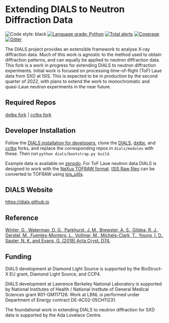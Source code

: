 # Extending DIALS to Neutron Diffraction Data

![Code style: black](https://img.shields.io/badge/code%20style-black-000000.svg)
[![Language grade: Python](https://img.shields.io/lgtm/grade/python/g/dials/dials.svg?logo=lgtm&logoWidth=18)](https://lgtm.com/projects/g/dials/dials/context:python)
[![Total alerts](https://img.shields.io/lgtm/alerts/g/dials/dials.svg?logo=lgtm&logoWidth=18)](https://lgtm.com/projects/g/dials/dials/alerts/)
[![Coverage](https://codecov.io/gh/dials/dials/branch/main/graph/badge.svg)](https://codecov.io/gh/dials/dials)
[![Gitter](https://badges.gitter.im/dials/community.svg)](https://gitter.im/dials/community?utm_source=badge&utm_medium=badge&utm_campaign=pr-badge)

The DIALS project provides an extensible framework to analyse X-ray diffraction data. Much of this work is agnostic to the method used to obtain diffraction patterns, and can equally be applied to neutron diffraction data. This fork is a work in progress for extending DIALS to neutron diffraction experiments. Initial work is focused on processing time-of-flight (ToF) Laue data from SXD at ISIS. This is expected to be in production by the second quarter of 2022, with plans to extend the work to monochromatic and quasi-Laue neutron experiments in the near future.

Required Repos
-------
[dxtbx fork](https://github.com/toastisme/dxtbx) | [cctbx fork](https://github.com/toastisme/cctbx_project)

Developer Installation
-------
Follow the [DIALS installation for developers](https://dials.github.io/documentation/installation_developer.html), clone the [DIALS](https://github.com/toastisme/dials), [dxtbx](https://github.com/toastisme/dxtbx), and [cctbx](https://github.com/toastisme/cctbx_project) forks, and replace the corresponding repos in `dials/modules` with these. Then run `python dials/bootstrap.py build`.

Example data is available on [zenodo](https://doi.org/10.5281/zenodo.4415768). For ToF Laue neutron data DIALS is designed to work with the [NeXus TOFRAW format](https://www.nexusformat.org/TOFRaw.html). [ISIS Raw files](https://www.isis.stfc.ac.uk/Pages/ISIS-Raw-File-Format.aspx) can be converted to TOFRAW using [isis_utils](https://github.com/dials/isis_utils).

DIALS Website
-------

https://dials.github.io


Reference
---------

[Winter, G., Waterman, D. G., Parkhurst, J. M., Brewster, A. S., Gildea, R. J., Gerstel, M., Fuentes-Montero, L., Vollmar, M., Michels-Clark, T., Young, I. D., Sauter, N. K. and Evans, G. (2018) Acta Cryst. D74.](http://journals.iucr.org/d/issues/2018/02/00/di5011/index.html)

Funding
-------

DIALS development at Diamond Light Source is supported by the BioStruct-X EU grant, Diamond Light Source, and CCP4.

DIALS development at Lawrence Berkeley National Laboratory is supported by National Institutes of Health / National Institute of General Medical Sciences grant R01-GM117126. Work at LBNL is performed under Department of Energy contract DE-AC02-05CH11231.

The foundational work in extending DIALS to neutron diffraction for SXD data is supported by the Ada Lovelace Centre.
